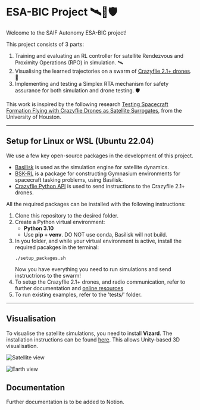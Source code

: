 # ESA-BIC Project 🛰️🚁🛡️
Welcome to the SAIF Autonomy ESA-BIC project! 

This project consists of 3 parts:

1. Training and evaluating an RL controller for satellite Rendezvous and Proximity Operations (RPO) in simulation. 🛰️
2. Visualising the learned trajectories on a swarm of [Crazyflie 2.1+ drones](https://www.bitcraze.io/products/crazyflie-2-1-plus/ 'Crazyflie drones'). 🚁
3. Implementing and testing a Simplex RTA mechanism for safety assurance for both simulation and drone testing. 🛡️

This work is inspired by the following research [Testing Spacecraft Formation Flying with Crazyflie
Drones as Satellite Surrogates](https://arxiv.org/pdf/2402.14750, 'Barecena et al.'), from the University of Houston.

---
## Setup for Linux or WSL (Ubuntu 22.04)

We use a few key open-source packages in the development of this project.
- [Basilisk](https://avslab.github.io/basilisk/ 'Basilisk') is used as the simulation engine for satellite dynamics.
- [BSK-RL](https://avslab.github.io/bsk_rl/index.html 'bsk-rl') is a package for constructing Gymnasium environments for spacecraft tasking problems, using Basilisk.
- [Crazyflie Python API](https://github.com/bitcraze/crazyflie-lib-python 'Crazyflie Python API') is used to send instructions to the Crazyflie 2.1+ drones.

All the required packages can be installed with the following instructions:

1. Clone this repository to the desired folder.
2. Create a Python virtual environment:
   - **Python 3.10**
   - Use **pip + venv**. DO NOT use conda, Basilisk will not build.
3. In you folder, and while your virtual environment is active, install the required pacakges in the terminal:
   ```
   ./setup_packages.sh
   ```
   Now you have everything you need to run simulations and send instructrions to the swarm!
4. To setup the Crazyflie 2.1+ drones, and radio communication, refer to further documentation and [online resources](https://www.bitcraze.io/documentation/tutorials/getting-started-with-crazyflie-2-x/ 'Get started with the Crazyflie 2.1+')
5. To run existing examples, refer to the 'tests/' folder.

---
## Visualisation

To visualise the satellite simulations, you need to install **Vizard**. The installation instructions can be found [here](https://hanspeterschaub.info/basilisk/Vizard/VizardDownload.html 'Vizard installation'). This allows Unity-based 3D visualisation.

![Satellite view](https://github.com/parth-saf/saif-esa-bic/images/images/satellite.png 'Satellite')

![Earth view](https://github.com/parth-saif/saif-esa-bic/images/images/earth_sats.png 'Earth view')

## Documentation
Further documentation is to be added to Notion.
